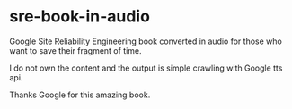# sre-book-in-audio
Google Site Reliability Engineering book converted in audio for those who want to save their fragment of time.

I do not own the content and the output is simple crawling with Google tts api.

Thanks Google for this amazing book.
